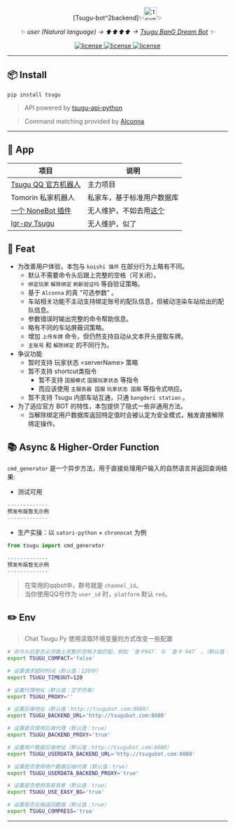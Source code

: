 


<div align="center">

\[Tsugu-bot^2backend\]✨<img src="./logo.jpg" width="30" width="30" height="30" alt="tsugu"/>✨



_✨ user (Natural language) -> ⬆⬆⬆⬆  -> [Tsugu BanG Dream Bot](https://github.com/Yamamoto-2/tsugu-bangdream-bot?tab=readme-ov-file)  ✨_
</div>

<p align="center">
<a href="https://github.com/Yamamoto-2/tsugu-bangdream-bot">
    <img src="https://img.shields.io/badge/tsugubangdream bot - api-yellow" alt="license">
  </a>

<a href="https://github.com/kumoSleeping/tsugu-python-frontend?tab=MIT-1-ov-file">
    <img src="https://img.shields.io/github/license/kumoSleeping/tsugu-python-frontend" alt="license">
  </a>
<a href="https://pypi.org/project/tsugu/">
    <img src="https://img.shields.io/pypi/v/tsugu.svg" alt="license">
  </a>
</p>

---

## 📦 Install

```shell
pip install tsugu
```

> API powered by  <a href="https://github.com/WindowsSov8forUs/tsugu-api-python?tab=readme-ov-file">tsugu-api-python</a>

> Command matching provided by <a href="https://github.com/ArcletProject/Alconna">Alconna</a>

***

## 🚗 App
| 项目 | 说明 |
| --- | --- |
| [Tsugu QQ 官方机器人](https://bot.q.qq.com/s/b2vuxpu4g?id=102076262) | 主力项目 |
| Tomorin 私家机器人 | 私家车，基于标准用户数据库 |
| [一个 NoneBot 插件](https://github.com/zhaomaoniu/tsugu-bangdream-bot-py) | 无人维护，不如去用[这个](https://github.com/WindowsSov8forUs/nonebot-plugin-tsugu-bangdream-bot) |
|[lgr-py Tsugu](https://github.com/kumoSleeping/lgr-tsugu-py) | 无人维护，似了 |


## 📜 Feat

- 为改善用户体验，本包与 `koishi 插件` 在部分行为上略有不同。
  - 默认不需要命令头后跟上完整的空格（可关闭）。
  - `绑定玩家` `解除绑定` `刷新验证吗` 等自验证策略。
  - 基于 `Alconna` 的真 “可选参数” 。
  - 车站相关功能不主动支持绑定账号的配队信息，但被动渲染车站给出的配队信息。
  - 参数错误时输出完整的命令帮助信息。
  - 略有不同的车站屏蔽词策略。
  - 增加 `上传车牌` 命令，但仍然支持自动从文本开头提取车牌。
  - `主账号` 和 `解除绑定` 的不同行为。
- 争议功能
  - 暂时支持 玩家状态 \<serverName\> 策略
  - 暂不支持 shortcut类指令
    - 暂不支持 `国服模式` `国服玩家状态` 等指令
    - 而应该使用 `主服务器 国服` `玩家状态 国服` 等指令式响应。
  - 暂不支持 Tsugu 内部车站互通，只通 `bangdori station` 。
- 为了适应官方 BOT 的特性，本包提供了隐式一些非通用方法。
  - 当解除绑定用户数据库返回特定值时会被认定为安全模式，触发直接解除绑定操作。



## 📚 Async & Higher-Order Function
`cmd_generator` 是一个异步方法，用于直接处理用户输入的自然语言并返回查询结果:   


- 测试可用

```python
-------------
预发布版暂无示例
-------------
```

- 生产实操：以 `satori-python` + `chronocat` 为例

```python
from tsugu import cmd_generator

-------------
预发布版暂无示例
-------------
```
> 在常用的qqbot中，群号就是 `channel_id`。   
> 当你使用QQ号作为 `user_id` 时，`platform` 默认 `red`。   


## ✏️ Env

> Chat Tsugu Py 使用读取环境变量的方式改变一些配置

```zsh
# 命令头后是否必须跟上完整的空格才能匹配，例如 `查卡947` 与 `查卡 947` 。（默认值：false）
export TSUGU_COMPACT='false' 

# 设置请求超时时间（默认值：120秒）
export TSUGU_TIMEOUT=120

# 设置代理地址（默认值：空字符串）
export TSUGU_PROXY=''

# 设置后端地址（默认值：http://tsugubot.com:8080）
export TSUGU_BACKEND_URL='http://tsugubot.com:8080'

# 设置是否使用后端代理（默认值：true）
export TSUGU_BACKEND_PROXY='true'

# 设置用户数据后端地址（默认值：http://tsugubot.com:8080）
export TSUGU_USERDATA_BACKEND_URL='http://tsugubot.com:8080'

# 设置是否使用用户数据后端代理（默认值：true）
export TSUGU_USERDATA_BACKEND_PROXY='true'

# 设置是否使用简易背景（默认值：true）
export TSUGU_USE_EASY_BG='true'

# 设置是否压缩返回数据（默认值：true）
export TSUGU_COMPRESS='true'
```


---